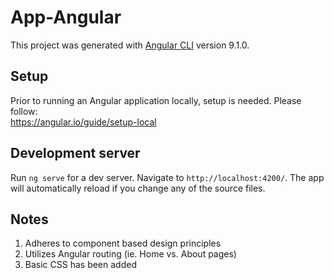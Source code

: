 # App-Angular

This project was generated with [Angular CLI](https://github.com/angular/angular-cli) version 9.1.0.

## Setup  
Prior to running an Angular application locally, setup is needed. Please follow:  
https://angular.io/guide/setup-local

## Development server

Run `ng serve` for a dev server. Navigate to `http://localhost:4200/`. The app will automatically reload if you change any of the source files.

## Notes  

1. Adheres to component based design principles  
2. Utilizes Angular routing  (ie. Home vs. About pages)
3. Basic CSS has been added